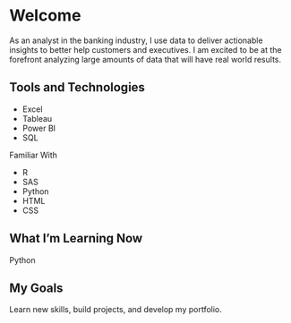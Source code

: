 # Welcome

As an analyst in the banking industry, I use data to deliver actionable insights to better help customers and executives. I am excited to be at the forefront analyzing large amounts of data that will have real world results. 


## Tools and Technologies
- Excel
- Tableau 
- Power BI
- SQL

Familiar With
- R
- SAS
- Python
- HTML
- CSS




## What I’m Learning Now 

Python 



## My Goals 
Learn new skills, build projects, and develop my portfolio. 




<!---
CoolBeansProgramming/CoolBeansProgramming is a ✨ special ✨ repository because its `README.md` (this file) appears on your GitHub profile.
You can click the Preview link to take a look at your changes.
--->
